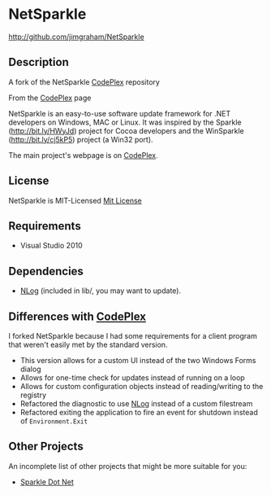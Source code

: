 NetSparkle
============

http://github.com/jimgraham/NetSparkle

## Description

A fork of the NetSparkle [CodePlex] repository

From the [CodePlex] page

NetSparkle is an easy-to-use software update framework for .NET developers on Windows, MAC or Linux. It was inspired by the Sparkle (http://bit.ly/HWyJd) project for Cocoa developers and the WinSparkle (http://bit.ly/cj5kP5) project (a Win32 port).

The main project's webpage is on [CodePlex].

## License

NetSparkle is MIT-Licensed [Mit License]

## Requirements

- Visual Studio 2010 

## Dependencies

- [NLog] (included in lib/, you may want to update). 
 
## Differences with [CodePlex]

I forked NetSparkle because I had some requirements for a client program that weren't easily met by the standard version.

 - This version allows for a custom UI instead of the two Windows Forms dialog
 - Allows for one-time check for updates instead of running on a loop
 - Allows for custom configuration objects instead of reading/writing to the registry
 - Refactored the diagnostic to use [NLog] instead of a custom filestream
 - Refactored exiting the application to fire an event for shutdown instead of `Environment.Exit`

## Other Projects

An incomplete list of other projects that might be more suitable for you:
 
 - [Sparkle Dot Net]

[CodePlex]: http://netsparkle.codeplex.com
[Mit License]: http://netsparkle.codeplex.com/license
[NLog]: http://nlog-project.org/
[Sparkle Dot Net]: https://github.com/iKenndac/SparkleDotNET
